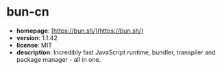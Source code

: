 # bun-cn

- **homepage**: [https://bun.sh/](https://bun.sh/)
- **version**: 1.1.42
- **license**: MIT
- **description**: Incredibly fast JavaScript runtime, bundler, transpiler and package manager - all in one.

